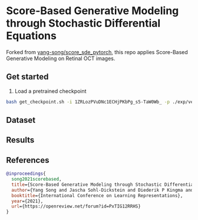 # Score-Based Generative Modeling through Stochastic Differential Equations

Forked from [yang-song/score_sde_pytorch](https://github.com/yang-song/score_sde_pytorch), this repo applies 
Score-Based Generative Modeling on Retinal OCT images.

## Get started

1. Load a pretrained checkpoint
```bash
bash get_checkpoint.sh -i 1ZRLozPVuDNc1ECHjPKbPg_s5-TaW0Wb_ -p ./exp/ve/mnist_ncsnpp/checkpoint.pth
```

## Dataset



## Results



## References

```bib
@inproceedings{
  song2021scorebased,
  title={Score-Based Generative Modeling through Stochastic Differential Equations},
  author={Yang Song and Jascha Sohl-Dickstein and Diederik P Kingma and Abhishek Kumar and Stefano Ermon and Ben Poole},
  booktitle={International Conference on Learning Representations},
  year={2021},
  url={https://openreview.net/forum?id=PxTIG12RRHS}
}
```

